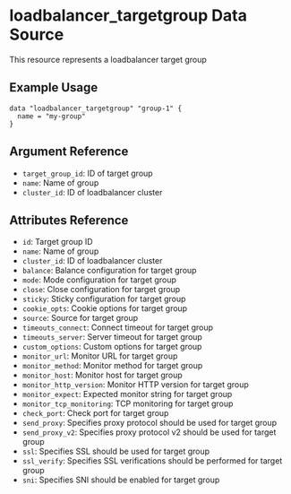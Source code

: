 # loadbalancer_targetgroup Data Source

This resource represents a loadbalancer target group

## Example Usage

```hcl
data "loadbalancer_targetgroup" "group-1" {
  name = "my-group"
}
```

## Argument Reference

- `target_group_id`: ID of target group
- `name`: Name of group
- `cluster_id`: ID of loadbalancer cluster

## Attributes Reference

- `id`: Target group ID
- `name`: Name of group
- `cluster_id`: ID of loadbalancer cluster
- `balance`: Balance configuration for target group
- `mode`: Mode configuration for target group
- `close`: Close configuration for target group
- `sticky`: Sticky configuration for target group
- `cookie_opts`: Cookie options for target group
- `source`: Source for target group
- `timeouts_connect`: Connect timeout for target group
- `timeouts_server`: Server timeout for target group
- `custom_options`: Custom options for target group
- `monitor_url`: Monitor URL for target group
- `monitor_method`: Monitor method for target group
- `monitor_host`: Monitor host for target group
- `monitor_http_version`: Monitor HTTP version for target group
- `monitor_expect`: Expected monitor string for target group
- `monitor_tcp_monitoring`: TCP monitoring for target group
- `check_port`: Check port for target group
- `send_proxy`: Specifies proxy protocol should be used for target group
- `send_proxy_v2`: Specifies proxy protocol v2 should be used for target group
- `ssl`: Specifies SSL should be used for target group
- `ssl_verify`: Specifies SSL verifications should be performed for target group
- `sni`: Specifies SNI should be enabled for target group